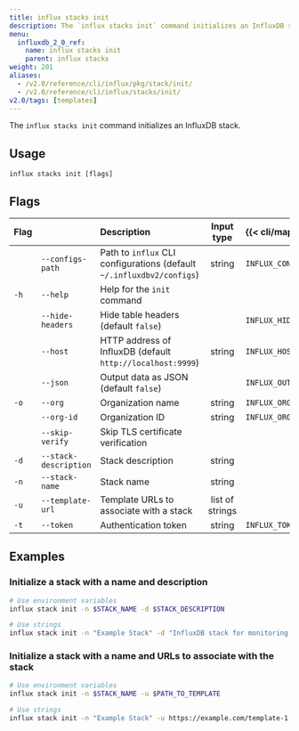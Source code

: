 ```yaml
---
title: influx stacks init
description: The `influx stacks init` command initializes an InfluxDB stack.
menu:
  influxdb_2_0_ref:
    name: influx stacks init
    parent: influx stacks
weight: 201
aliases:
  - /v2.0/reference/cli/influx/pkg/stack/init/
  - /v2.0/reference/cli/influx/stacks/init/
v2.0/tags: [templates]
---
```


The `influx stacks init` command initializes an InfluxDB stack.

## Usage
```
influx stacks init [flags]
```

## Flags
| Flag |                       | Description                                                           | Input type      | {{< cli/mapped >}}    |
|:---- |:---                   |:-----------                                                           |:----------:     |:------------------    |
|      | `--configs-path`      | Path to `influx` CLI configurations (default `~/.influxdbv2/configs`) | string          |`INFLUX_CONFIGS_PATH`  |
| `-h` | `--help`              | Help for the `init` command                                           |                 |                       |
|      | `--hide-headers`      | Hide table headers (default `false`)                                  |                 | `INFLUX_HIDE_HEADERS` |
|      | `--host`              | HTTP address of InfluxDB (default `http://localhost:9999`)            | string          | `INFLUX_HOST`         |
|      | `--json`              | Output data as JSON (default `false`)                                 |                 | `INFLUX_OUTPUT_JSON`  |
| `-o` | `--org`               | Organization name                                                     | string          | `INFLUX_ORG`          |
|      | `--org-id`            | Organization ID                                                       | string          | `INFLUX_ORG_ID`       |
|      | `--skip-verify`       | Skip TLS certificate verification                                     |                 |                       |
| `-d` | `--stack-description` | Stack description                                                     | string          |                       |
| `-n` | `--stack-name`        | Stack name                                                            | string          |                       |
| `-u` | `--template-url`      | Template URLs to associate with a stack                               | list of strings |                       |
| `-t` | `--token`             | Authentication token                                                  | string          | `INFLUX_TOKEN`        |

## Examples

### Initialize a stack with a name and description

```sh
# Use environment variables
influx stack init -n $STACK_NAME -d $STACK_DESCRIPTION

# Use strings
influx stack init -n "Example Stack" -d "InfluxDB stack for monitoring some awesome stuff"
```

### Initialize a stack with a name and URLs to associate with the stack

```sh
# Use environment variables
influx stack init -n $STACK_NAME -u $PATH_TO_TEMPLATE

# Use strings
influx stack init -n "Example Stack" -u https://example.com/template-1.yml
```
